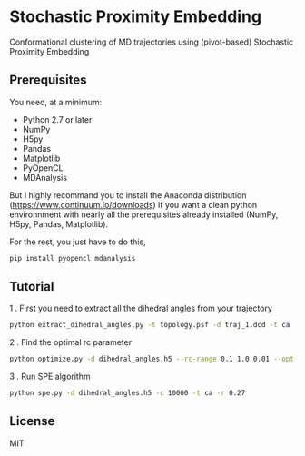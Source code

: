 # Stochastic Proximity Embedding
Conformational clustering of MD trajectories using (pivot-based) Stochastic Proximity Embedding

## Prerequisites

You need, at a minimum:

* Python 2.7 or later
* NumPy
* H5py
* Pandas
* Matplotlib
* PyOpenCL
* MDAnalysis

But I highly recommand you to install the Anaconda distribution (https://www.continuum.io/downloads) if you want a clean python environnment with nearly all the prerequisites already installed (NumPy, H5py, Pandas, Matplotlib).

For the rest, you just have to do this,
```bash
pip install pyopencl mdanalysis
```

## Tutorial

1 . First you need to extract all the dihedral angles from your trajectory
```bash
python extract_dihedral_angles.py -t topology.psf -d traj_1.dcd -t ca
```

2 . Find the optimal rc parameter
```bash
python optimize.py -d dihedral_angles.h5 --rc-range 0.1 1.0 0.01 --opt-rc -t ca
```

3 . Run SPE algorithm
```bash
python spe.py -d dihedral_angles.h5 -c 10000 -t ca -r 0.27
```

## License
MIT